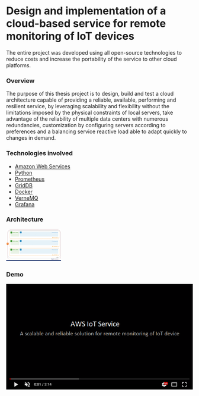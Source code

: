 # Design and implementation of a cloud-based service for remote monitoring of IoT devices
The entire project was developed using all open-source technologies to reduce costs and increase the portability of the service to other cloud platforms.


### Overview
The purpose of this thesis project is to design, build and test a cloud architecture capable of providing a reliable, available, performing and resilient service, by leveraging scalability and flexibility without the limitations imposed by the physical constraints of local servers, take advantage of the reliability of multiple data centers with numerous redundancies, customization by configuring servers according to preferences and a balancing service reactive load able to adapt quickly to changes in demand.


### Technologies involved
* [Amazon Web Services](https://aws.amazon.com/it/) 
* [Python](https://www.python.org/) 
* [Prometheus](https://prometheus.io/) 
* [GridDB](https://griddb.org/) 
* [Docker](https://www.docker.com/) 
* [VerneMQ](https://vernemq.com/) 
* [Grafana](https://grafana.com/)


### Architecture
<img src="images/ezgif.com-gif-maker.gif" width="148">


### Demo
[![Watch the video](images/8.png)](https://youtu.be/oPi94TkbZRQ)
